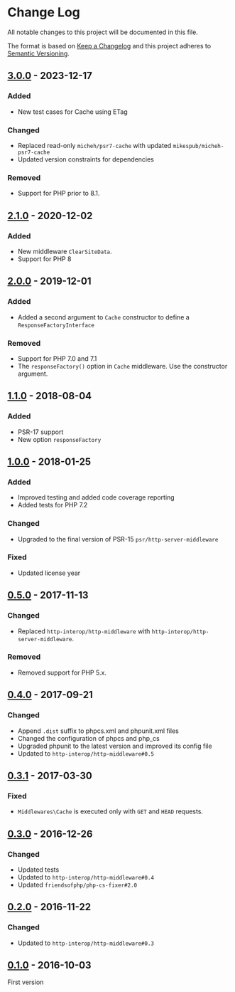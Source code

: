 # Change Log
All notable changes to this project will be documented in this file.

The format is based on [Keep a Changelog](http://keepachangelog.com/)
and this project adheres to [Semantic Versioning](http://semver.org/).

## [3.0.0] - 2023-12-17
### Added
- New test cases for Cache using ETag

### Changed
- Replaced read-only `micheh/psr7-cache` with updated `mikespub/micheh-psr7-cache`
- Updated version constraints for dependencies

### Removed
- Support for PHP prior to 8.1.

## [2.1.0] - 2020-12-02
### Added
- New middleware `ClearSiteData`.
- Support for PHP 8

## [2.0.0] - 2019-12-01
### Added
- Added a second argument to `Cache` constructor to define a `ResponseFactoryInterface`

### Removed
- Support for PHP 7.0 and 7.1
- The `responseFactory()` option in `Cache` middleware. Use the constructor argument.

## [1.1.0] - 2018-08-04
### Added
- PSR-17 support
- New option `responseFactory`

## [1.0.0] - 2018-01-25
### Added
- Improved testing and added code coverage reporting
- Added tests for PHP 7.2

### Changed
- Upgraded to the final version of PSR-15 `psr/http-server-middleware`

### Fixed
- Updated license year

## [0.5.0] - 2017-11-13
### Changed
- Replaced `http-interop/http-middleware` with  `http-interop/http-server-middleware`.

### Removed
- Removed support for PHP 5.x.

## [0.4.0] - 2017-09-21
### Changed
- Append `.dist` suffix to phpcs.xml and phpunit.xml files
- Changed the configuration of phpcs and php_cs
- Upgraded phpunit to the latest version and improved its config file
- Updated to `http-interop/http-middleware#0.5`

## [0.3.1] - 2017-03-30
### Fixed
- `Middlewares\Cache` is executed only with `GET` and `HEAD` requests.

## [0.3.0] - 2016-12-26
### Changed
- Updated tests
- Updated to `http-interop/http-middleware#0.4`
- Updated `friendsofphp/php-cs-fixer#2.0`

## [0.2.0] - 2016-11-22
### Changed
- Updated to `http-interop/http-middleware#0.3`

## [0.1.0] - 2016-10-03
First version

[3.0.0]: https://github.com/middlewares/cache/compare/v2.1.0...v3.0.0
[2.1.0]: https://github.com/middlewares/cache/compare/v2.0.0...v2.1.0
[2.0.0]: https://github.com/middlewares/cache/compare/v1.1.0...v2.0.0
[1.1.0]: https://github.com/middlewares/cache/compare/v1.0.0...v1.1.0
[1.0.0]: https://github.com/middlewares/cache/compare/v0.5.0...v1.0.0
[0.5.0]: https://github.com/middlewares/cache/compare/v0.4.0...v0.5.0
[0.4.0]: https://github.com/middlewares/cache/compare/v0.3.1...v0.4.0
[0.3.1]: https://github.com/middlewares/cache/compare/v0.3.0...v0.3.1
[0.3.0]: https://github.com/middlewares/cache/compare/v0.2.0...v0.3.0
[0.2.0]: https://github.com/middlewares/cache/compare/v0.1.0...v0.2.0
[0.1.0]: https://github.com/middlewares/cache/releases/tag/v0.1.0
